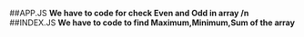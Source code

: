 ##APP.JS
**We have to code for check Even and Odd in array /n**
##INDEX.JS
**We have to code to find Maximum,Minimum,Sum of the array**
